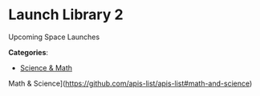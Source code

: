 # Launch Library 2


Upcoming Space Launches



**Categories**:
- [Science & Math](https://github.com/apis-list/apis-list#science-and-math)



Math & Science](https://github.com/apis-list/apis-list#math-and-science)






